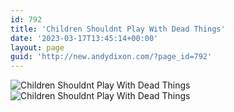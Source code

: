 ```yaml
---
id: 792
title: 'Children Shouldnt Play With Dead Things'
date: '2023-03-17T13:45:14+00:00'
layout: page
guid: 'http://new.andydixon.com/?page_id=792'
---
```


![Children Shouldnt Play With Dead Things](https://i0.wp.com/assets.g8x2.ldn.idrivee2-23.com/posters/Children%20Shouldnt%20Play%20With%20Dead%20Things%2001.jpg?w=1200&ssl=1 "Children Shouldnt Play With Dead Things")  
![Children Shouldnt Play With Dead Things](https://i0.wp.com/assets.g8x2.ldn.idrivee2-23.com/posters/Children%20Shouldnt%20Play%20With%20Dead%20Things%2002.jpg?w=1200&ssl=1 "Children Shouldnt Play With Dead Things")
